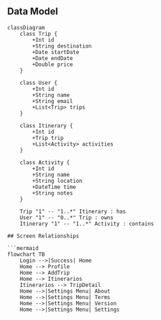 ## Data Model

```mermaid
classDiagram
    class Trip {
        +Int id
        +String destination
        +Date startDate
        +Date endDate
        +Double price
    }

    class User {
        +Int id
        +String name
        +String email
        +List<Trip> trips
    }

    class Itinerary {
        +Int id
        +Trip trip
        +List<Activity> activities
    }

    class Activity {
        +Int id
        +String name
        +String location
        +DateTime time
        +String notes
    }

    Trip "1" -- "1..*" Itinerary : has
    User "1" -- "0..*" Trip : owns
    Itinerary "1" -- "1..*" Activity : contains

## Screen Relationships

```mermaid
flowchart TB
    Login -->|Success| Home
    Home --> Profile
    Home --> AddTrip
    Home --> Itinerarios
    Itinerarios --> TripDetail
    Home -->|Settings Menu| About
    Home -->|Settings Menu| Terms
    Home -->|Settings Menu| Version
    Home -->|Settings Menu| Settings
